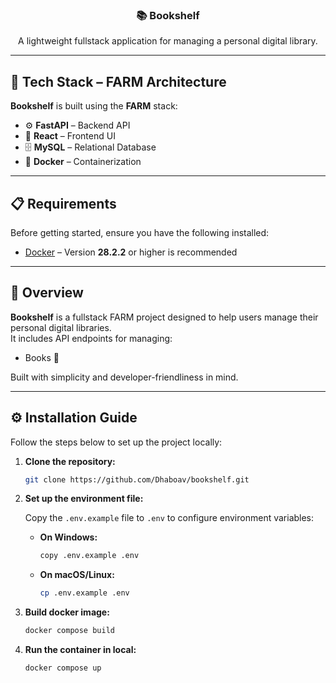 <div align="center">
  <h3 align="center">📚 Bookshelf</h3>

  <p align="center">
    A lightweight fullstack application for managing a personal digital library.
  </p>
</div>

---

## 🚀 Tech Stack – FARM Architecture

**Bookshelf** is built using the **FARM** stack:

- ⚙️ **FastAPI** – Backend API
- 🎨 **React** – Frontend UI
- 🗄️ **MySQL** – Relational Database
- 🐳 **Docker** – Containerization

---

## 📋 Requirements

Before getting started, ensure you have the following installed:

- [Docker](https://www.docker.com/get-started) – Version **28.2.2** or higher is recommended

---

## 🧭 Overview

**Bookshelf** is a fullstack FARM project designed to help users manage their personal digital libraries.  
It includes API endpoints for managing:

- Books 📖

Built with simplicity and developer-friendliness in mind.

---

## ⚙️ Installation Guide

Follow the steps below to set up the project locally:

1. **Clone the repository:**

    ```bash
    git clone https://github.com/Dhaboav/bookshelf.git
    ```

2. **Set up the environment file:**

    Copy the `.env.example` file to `.env` to configure environment variables:

    - **On Windows:**

        ```bash
        copy .env.example .env
        ```

    - **On macOS/Linux:**

        ```bash
        cp .env.example .env
        ```

3. **Build docker image:**

    ```bash
    docker compose build
    ```

4. **Run the container in local:**

    ```bash
    docker compose up
    ```
